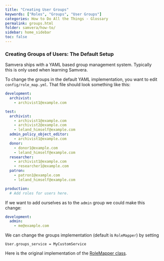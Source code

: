 ```yaml
---
title: "Creating User Groups"
keywords: ["Roles", "Groups", "User Groups"]
categories: How to Do All the Things - Glossary
permalink: groups.html
folder: samvera/how-to/
sidebar: home_sidebar
toc: false
---
```


### Creating Groups of Users: The Default Setup

Samvera ships with a YAML based group management system.  Typically this is only used when learning Samvera.

To change the groups in the default YAML implementation, you want to edit `config/role_map.yml`. That file should look something like this:

```yaml
development:
  archivist:
    - archivist1@example.com

test:
  archivist:
    - archivist1@example.com
    - archivist2@example.com
    - leland_himself@example.com
  admin_policy_object_editor:
    - archivist1@example.com
  donor:
    - donor1@example.com
    - leland_himself@example.com
  researcher:
    - archivist1@example.com
    - researcher1@example.com
  patron:
    - patron1@example.com
    - leland_himself@example.com

production:
  # Add roles for users here.
```

If we want to add ourselves as to the `admin` group we could make this change:

```yaml
development:
  admin:
    - me@example.com
```

We can change the groups implementation (default is `RoleMapper`) by setting
```
User.groups_service = MyCustomService
```

Here is the original implementation of the [RoleMapper class]( https://github.com/samvera/hydra-head/blob/master/hydra-access-controls/lib/hydra/role_mapper_behavior.rb).
